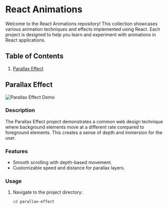 # React Animations

Welcome to the React Animations repository! This collection showcases various animation techniques and effects implemented using React. Each project is designed to help you learn and experiment with animations in React applications.

## Table of Contents

1. [Parallax Effect](#parallax-effect)

## Parallax Effect

![Parallax Effect Demo](parallax-effect/demo.gif)

### Description

The Parallax Effect project demonstrates a common web design technique where background elements move at a different rate compared to foreground elements. This creates a sense of depth and immersion for the user.

### Features

- Smooth scrolling with depth-based movement.
- Customizable speed and distance for parallax layers.

### Usage

1. Navigate to the project directory:
   ```bash
   cd parallax-effect

